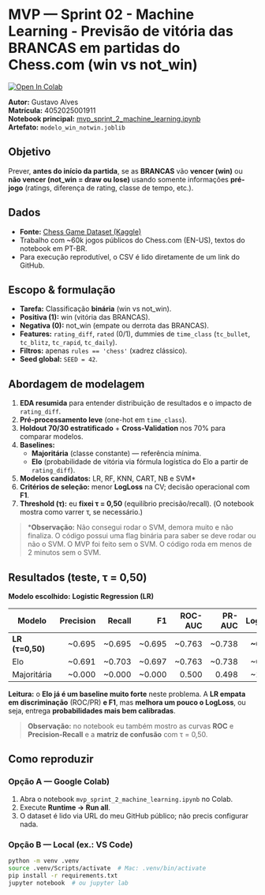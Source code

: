 # MVP — Sprint 02 - Machine Learning - Previsão de vitória das **BRANCAS** em partidas do Chess.com (win vs not_win)

[![Open In Colab](https://colab.research.google.com/assets/colab-badge.svg)](
https://colab.research.google.com/github/gustavo-alves-repo/pucrj-mvp-sprint-2-machine-learning/blob/main/mvp_sprint_2_machine_learning.ipynb)

**Autor:** Gustavo Alves  
**Matrícula:** 4052025001911  
**Notebook principal:** [mvp_sprint_2_machine_learning.ipynb](https://colab.research.google.com/github/gustavo-alves-repo/pucrj-mvp-sprint-2-machine-learning/blob/main/mvp_sprint_2_machine_learning.ipynb)  
**Artefato:** `modelo_win_notwin.joblib`

## Objetivo
Prever, **antes do início da partida**, se as **BRANCAS** vão **vencer (win)** ou **não vencer (not_win = draw ou lose)** usando somente informações **pré-jogo** (ratings, diferença de rating, classe de tempo, etc.).

## Dados
- **Fonte:** [Chess Game Dataset (Kaggle)](https://www.kaggle.com/datasets/adityajha1504/chesscom-user-games-60000-games)  
- Trabalho com ~60k jogos públicos do Chess.com (EN-US), textos do notebook em PT-BR.  
- Para execução reprodutível, o CSV é lido diretamente de um link do GitHub.

## Escopo & formulação
- **Tarefa:** Classificação **binária** (win vs not_win).
- **Positiva (1):** win (vitória das BRANCAS).  
- **Negativa (0):** not_win (empate ou derrota das BRANCAS).
- **Features:** `rating_diff`, `rated` (0/1), dummies de `time_class` (`tc_bullet`, `tc_blitz`, `tc_rapid`, `tc_daily`).
- **Filtros:** apenas `rules == 'chess'` (xadrez clássico).
- **Seed global:** `SEED = 42`.

## Abordagem de modelagem
1. **EDA resumida** para entender distribuição de resultados e o impacto de `rating_diff`.
2. **Pré-processamento leve** (one-hot em `time_class`).
3. **Holdout 70/30 estratificado** + **Cross-Validation** nos 70% para comparar modelos.
4. **Baselines:**
   - **Majoritária** (classe constante) — referência mínima.
   - **Elo** (probabilidade de vitória via fórmula logística do Elo a partir de `rating_diff`).
5. **Modelos candidatos:** LR, RF, KNN, CART, NB e SVM\*
6. **Critérios de seleção:** menor **LogLoss** na CV; decisão operacional com **F1**.
7. **Threshold (τ):** eu **fixei τ = 0,50** (equilíbrio precisão/recall). (O notebook mostra como varrer τ, se necessário.)

> \***Observação:** Não consegui rodar o SVM, demora muito e não finaliza. O código possui uma flag binária para saber se deve rodar ou não o SVM. O MVP foi feito sem o SVM. O código roda em menos de 2 minutos sem o SVM.

## Resultados (teste, τ = 0,50)

**Modelo escolhido:** **Logistic Regression (LR)**

| Modelo | Precision | Recall | F1 | ROC-AUC | PR-AUC | LogLoss |
|---|---:|---:|---:|---:|---:|---:|
| **LR (τ=0,50)** | ~0.695 | ~0.695 | ~0.695 | ~0.763 | ~0.738 | **~0.617** |
| Elo | ~0.691 | ~0.703 | ~0.697 | ~0.763 | ~0.738 | ~0.624 |
| Majoritária | ~0.000 | ~0.000 | ~0.000 | 0.500 | 0.498 | ~17.96 |

**Leitura:** o **Elo já é um baseline muito forte** neste problema. A **LR empata em discriminação** (ROC/PR) **e F1**, mas **melhora um pouco o LogLoss**, ou seja, entrega **probabilidades mais bem calibradas**.

> **Observação:** no notebook eu também mostro as curvas **ROC** e **Precision-Recall** e a **matriz de confusão** com τ = 0,50.

## Como reproduzir

### Opção A — Google Colab)
1. Abra o notebook `mvp_sprint_2_machine_learning.ipynb` no Colab.  
2. Execute **Runtime → Run all**.  
3. O dataset é lido via URL do meu GitHub público; não precis configurar nada.

### Opção B — Local (ex.: VS Code)
```bash
python -m venv .venv
source .venv/Scripts/activate  # Mac: .venv/bin/activate
pip install -r requirements.txt
jupyter notebook  # ou jupyter lab
